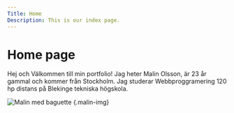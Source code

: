 ```yaml
---
Title: Home
Description: This is our index page.
---
```


Home page
==========================

Hej och Välkommen till min portfolio! Jag heter Malin Olsson, är 23 år gammal och kommer från Stockholm. Jag studerar Webbproggramering 120 hp distans på Blekinge tekniska högskola. 

![Malin med baguette](%assets_url%/img/malin.jpg) {.malin-img}
